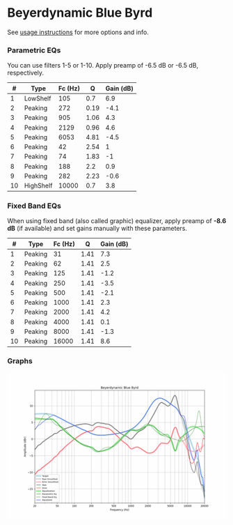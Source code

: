 # Beyerdynamic Blue Byrd
See [usage instructions](https://github.com/jaakkopasanen/AutoEq#usage) for more options and info.

### Parametric EQs
You can use filters 1-5 or 1-10. Apply preamp of -6.5 dB or -6.5 dB, respectively.

|   # | Type      |   Fc (Hz) |    Q |   Gain (dB) |
|-----|-----------|-----------|------|-------------|
|   1 | LowShelf  |       105 | 0.7  |         6.9 |
|   2 | Peaking   |       272 | 0.19 |        -4.1 |
|   3 | Peaking   |       905 | 1.06 |         4.3 |
|   4 | Peaking   |      2129 | 0.96 |         4.6 |
|   5 | Peaking   |      6053 | 4.81 |        -4.5 |
|   6 | Peaking   |        42 | 2.54 |         1   |
|   7 | Peaking   |        74 | 1.83 |        -1   |
|   8 | Peaking   |       188 | 2.2  |         0.9 |
|   9 | Peaking   |       282 | 2.23 |        -0.6 |
|  10 | HighShelf |     10000 | 0.7  |         3.8 |

### Fixed Band EQs
When using fixed band (also called graphic) equalizer, apply preamp of **-8.6 dB** (if available) and set gains manually with these parameters.

|   # | Type    |   Fc (Hz) |    Q |   Gain (dB) |
|-----|---------|-----------|------|-------------|
|   1 | Peaking |        31 | 1.41 |         7.3 |
|   2 | Peaking |        62 | 1.41 |         2.5 |
|   3 | Peaking |       125 | 1.41 |        -1.2 |
|   4 | Peaking |       250 | 1.41 |        -3.5 |
|   5 | Peaking |       500 | 1.41 |        -2.1 |
|   6 | Peaking |      1000 | 1.41 |         2.3 |
|   7 | Peaking |      2000 | 1.41 |         4.2 |
|   8 | Peaking |      4000 | 1.41 |         0.1 |
|   9 | Peaking |      8000 | 1.41 |        -1.3 |
|  10 | Peaking |     16000 | 1.41 |         8.6 |

### Graphs
![](./Beyerdynamic%20Blue%20Byrd.png)
